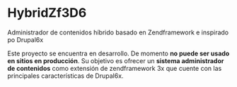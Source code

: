 # HybridZf3D6
Administrador de contenidos híbrido basado en Zendframework e inspirado po Drupal6x

Este proyecto se encuentra en desarrollo. De momento **no puede ser usado en sitios en producción**.
Su objetivo es ofrecer un **sistema administrador de contenidos** como extensión de zendframework 3x que cuente 
con las principales características de Drupal6x.
